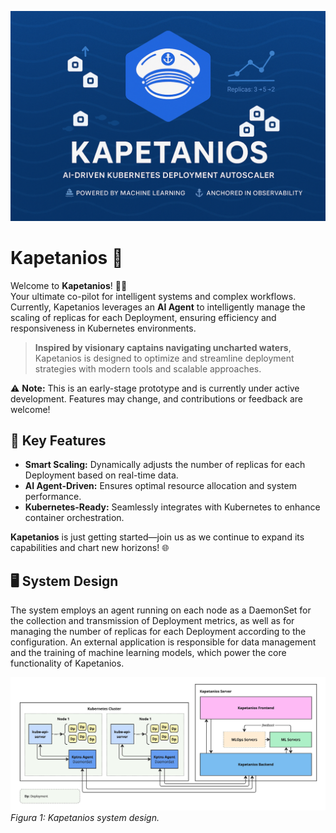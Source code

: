 ![Kapetanios Banner](./assets/kapetanios-banner-compressed.png)

# Kapetanios 🚀  
Welcome to **Kapetanios**! 🌊⚓  
Your ultimate co-pilot for intelligent systems and complex workflows. Currently, Kapetanios leverages an **AI Agent** to intelligently manage the scaling of replicas for each Deployment, ensuring efficiency and responsiveness in Kubernetes environments.

> **Inspired by visionary captains navigating uncharted waters**, Kapetanios is designed to optimize and streamline deployment strategies with modern tools and scalable approaches.

⚠️ **Note:** This is an early-stage prototype and is currently under active development. Features may change, and contributions or feedback are welcome!

## 🌟 Key Features
- **Smart Scaling:** Dynamically adjusts the number of replicas for each Deployment based on real-time data.  
- **AI Agent-Driven:** Ensures optimal resource allocation and system performance.  
- **Kubernetes-Ready:** Seamlessly integrates with Kubernetes to enhance container orchestration.  

**Kapetanios** is just getting started—join us as we continue to expand its capabilities and chart new horizons! 🌐

## 🖥️ System Design
The system employs an agent running on each node as a DaemonSet for the collection and transmission of Deployment metrics, as well as for managing the number of replicas for each Deployment according to the configuration. An external application is responsible for data management and the training of machine learning models, which power the core functionality of Kapetanios.

![Kapetanios System Design](./assets/kapetanios-system-design-draft.jpg)
*Figura 1: Kapetanios system design.*

